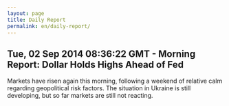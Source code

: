 ```yaml
---
layout: page
title: Daily Report
permalink: en/daily-report/
---
```


## Tue, 02 Sep 2014 08:36:22 GMT - Morning Report: Dollar Holds Highs Ahead of Fed

Markets have risen again this morning, following a weekend of relative calm regarding geopolitical risk factors. The situation in Ukraine is still developing, but so far markets are still not reacting.
